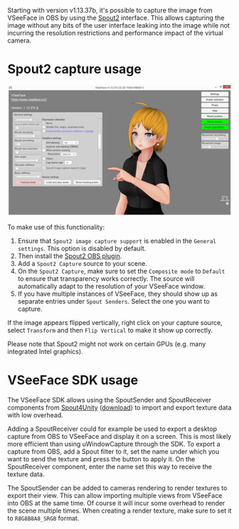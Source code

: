 Starting with version v1.13.37b, it's possible to capture the image from VSeeFace in OBS by using the [Spout2](https://spout.zeal.co/) interface. This allows capturing the image without any bits of the user interface leaking into the image while not incurring the resolution restrictions and performance impact of the virtual camera.

# Spout2 capture usage

<img src="/assets/img/Spout2.png" alt="VSeeFace screenshot">

To make use of this functionality:

1) Ensure that `Spout2 image capture support` is enabled in the `General settings`. This option is disabled by default.
2) Then install the [Spout2 OBS plugin](https://github.com/Off-World-Live/obs-spout2-plugin/releases).
3) Add a `Spout2 Capture` source to your scene.
4) On the `Spout2 Capture`, make sure to set the `Composite mode` to `Default` to ensure that transparency works correctly. The source will automatically adapt to the resolution of your VSeeFace window.
5) If you have multiple instances of VSeeFace, they should show up as separate entries under `Spout Senders`. Select the one you want to capture.

If the image appears flipped vertically, right click on your capture source, select `Transform` and then `Flip Vertical` to make it show up correctly.

Please note that Spout2 might not work on certain GPUs (e.g. many integrated Intel graphics).

# VSeeFace SDK usage

The VSeeFace SDK allows using the SpoutSender and SpoutReceiver components from [Spout4Unity](https://github.com/sloopidoopi/Spout4Unity/tree/5cb448f30b807aa08d98269fef04d59547c201bd) ([download](https://github.com/sloopidoopi/Spout4Unity/archive/5cb448f30b807aa08d98269fef04d59547c201bd.zip)) to import and export texture data with low overhead.

Adding a SpoutReceiver could for example be used to export a desktop capture from OBS to VSeeFace and display it on a screen. This is most likely more efficient than using uWindowCapture through the SDK. To export a capture from OBS, add a Spout filter to it, set the name under which you want to send the texture and press the button to apply it. On the SpoutReceiver component, enter the name set this way to receive the texture data.

The SpoutSender can be added to cameras rendering to render textures to export their view. This can allow importing multiple views from VSeeFace into OBS at the same time. Of course it will incur some overhead to render the scene multiple times. When creating a render texture, make sure to set it to `R8G8B8A8_SRGB` format.
